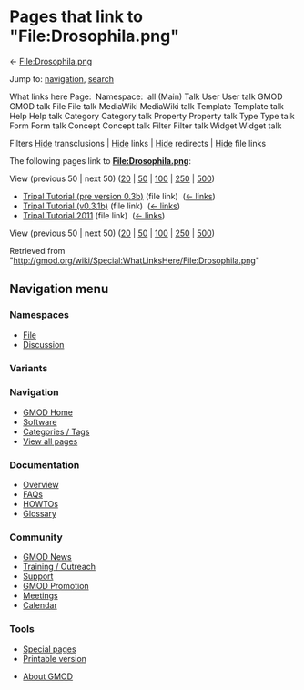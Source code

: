 <div id="mw-page-base" class="noprint">

</div>

<div id="mw-head-base" class="noprint">

</div>

<div id="content" class="mw-body" role="main">

<span id="top"></span>

<div id="mw-js-message" style="display:none;">

</div>



# <span dir="auto">Pages that link to "File:Drosophila.png"</span>

<div id="bodyContent">

<div id="contentSub">

← [File:Drosophila.png](/wiki/File:Drosophila.png "File:Drosophila.png")

</div>

<div id="jump-to-nav" class="mw-jump">

Jump to: [navigation](#mw-navigation), [search](#p-search)

</div>

<div id="mw-content-text">

What links here Page:  Namespace:  all (Main) Talk User User talk GMOD
GMOD talk File File talk MediaWiki MediaWiki talk Template Template talk
Help Help talk Category Category talk Property Property talk Type Type
talk Form Form talk Concept Concept talk Filter Filter talk Widget
Widget talk

Filters
[Hide](/mediawiki/index.php?title=Special:WhatLinksHere/File:Drosophila.png&hidetrans=1 "Special:WhatLinksHere/File:Drosophila.png")
transclusions \|
[Hide](/mediawiki/index.php?title=Special:WhatLinksHere/File:Drosophila.png&hidelinks=1 "Special:WhatLinksHere/File:Drosophila.png")
links \|
[Hide](/mediawiki/index.php?title=Special:WhatLinksHere/File:Drosophila.png&hideredirs=1 "Special:WhatLinksHere/File:Drosophila.png")
redirects \|
[Hide](/mediawiki/index.php?title=Special:WhatLinksHere/File:Drosophila.png&hideimages=1 "Special:WhatLinksHere/File:Drosophila.png")
file links

The following pages link to
**[File:Drosophila.png](/wiki/File:Drosophila.png "File:Drosophila.png")**:

View (previous 50 \| next 50)
([20](/mediawiki/index.php?title=Special:WhatLinksHere/File:Drosophila.png&limit=20 "Special:WhatLinksHere/File:Drosophila.png")
\|
[50](/mediawiki/index.php?title=Special:WhatLinksHere/File:Drosophila.png&limit=50 "Special:WhatLinksHere/File:Drosophila.png")
\|
[100](/mediawiki/index.php?title=Special:WhatLinksHere/File:Drosophila.png&limit=100 "Special:WhatLinksHere/File:Drosophila.png")
\|
[250](/mediawiki/index.php?title=Special:WhatLinksHere/File:Drosophila.png&limit=250 "Special:WhatLinksHere/File:Drosophila.png")
\|
[500](/mediawiki/index.php?title=Special:WhatLinksHere/File:Drosophila.png&limit=500 "Special:WhatLinksHere/File:Drosophila.png"))

- [Tripal Tutorial (pre version
  0.3b)](/wiki/Tripal_Tutorial_(pre_version_0.3b) "Tripal Tutorial (pre version 0.3b)")
  (file link) ‎ <span class="mw-whatlinkshere-tools">([←
  links](/mediawiki/index.php?title=Special:WhatLinksHere&target=Tripal+Tutorial+%28pre+version+0.3b%29 "Special:WhatLinksHere"))</span>
- [Tripal Tutorial
  (v0.3.1b)](/wiki/Tripal_Tutorial_(v0.3.1b) "Tripal Tutorial (v0.3.1b)")
  (file link) ‎ <span class="mw-whatlinkshere-tools">([←
  links](/mediawiki/index.php?title=Special:WhatLinksHere&target=Tripal+Tutorial+%28v0.3.1b%29 "Special:WhatLinksHere"))</span>
- [Tripal Tutorial
  2011](/wiki/Tripal_Tutorial_2011 "Tripal Tutorial 2011") (file link) ‎
  <span class="mw-whatlinkshere-tools">([←
  links](/mediawiki/index.php?title=Special:WhatLinksHere&target=Tripal+Tutorial+2011 "Special:WhatLinksHere"))</span>

View (previous 50 \| next 50)
([20](/mediawiki/index.php?title=Special:WhatLinksHere/File:Drosophila.png&limit=20 "Special:WhatLinksHere/File:Drosophila.png")
\|
[50](/mediawiki/index.php?title=Special:WhatLinksHere/File:Drosophila.png&limit=50 "Special:WhatLinksHere/File:Drosophila.png")
\|
[100](/mediawiki/index.php?title=Special:WhatLinksHere/File:Drosophila.png&limit=100 "Special:WhatLinksHere/File:Drosophila.png")
\|
[250](/mediawiki/index.php?title=Special:WhatLinksHere/File:Drosophila.png&limit=250 "Special:WhatLinksHere/File:Drosophila.png")
\|
[500](/mediawiki/index.php?title=Special:WhatLinksHere/File:Drosophila.png&limit=500 "Special:WhatLinksHere/File:Drosophila.png"))

</div>

<div class="printfooter">

Retrieved from
"<http://gmod.org/wiki/Special:WhatLinksHere/File:Drosophila.png>"

</div>

<div id="catlinks" class="catlinks catlinks-allhidden">

</div>

<div class="visualClear">

</div>

</div>

</div>

<div id="mw-navigation">

## Navigation menu

<div id="mw-head">



<div id="left-navigation">

<div id="p-namespaces" class="vectorTabs" role="navigation"
aria-labelledby="p-namespaces-label">

### Namespaces

- <span id="ca-nstab-image"><a href="/wiki/File:Drosophila.png" accesskey="c"
  title="View the file page [c]">File</a></span>
- <span id="ca-talk"><a
  href="/mediawiki/index.php?title=File_talk:Drosophila.png&amp;action=edit&amp;redlink=1"
  accesskey="t"
  title="Discussion about the content page [t]">Discussion</a></span>

</div>

<div id="p-variants" class="vectorMenu emptyPortlet" role="navigation"
aria-labelledby="p-variants-label">

### 

### Variants[](#)

<div class="menu">

</div>

</div>

</div>

<div id="right-navigation">





</div>



</div>

</div>

</div>

<div id="mw-panel">

<div id="p-logo" role="banner">

<a href="/wiki/Main_Page"
style="background-image: url(http://gmod.org/images/GMOD-cogs.png);"
title="Visit the main page"></a>

</div>

<div id="p-Navigation" class="portal" role="navigation"
aria-labelledby="p-Navigation-label">

### Navigation

<div class="body">

- <span id="n-GMOD-Home">[GMOD Home](/wiki/Main_Page)</span>
- <span id="n-Software">[Software](/wiki/GMOD_Components)</span>
- <span id="n-Categories-.2F-Tags">[Categories /
  Tags](/wiki/Categories)</span>
- <span id="n-View-all-pages">[View all
  pages](/wiki/Special:AllPages)</span>

</div>

</div>

<div id="p-Documentation" class="portal" role="navigation"
aria-labelledby="p-Documentation-label">

### Documentation

<div class="body">

- <span id="n-Overview">[Overview](/wiki/Overview)</span>
- <span id="n-FAQs">[FAQs](/wiki/Category:FAQ)</span>
- <span id="n-HOWTOs">[HOWTOs](/wiki/Category:HOWTO)</span>
- <span id="n-Glossary">[Glossary](/wiki/Glossary)</span>

</div>

</div>

<div id="p-Community" class="portal" role="navigation"
aria-labelledby="p-Community-label">

### Community

<div class="body">

- <span id="n-GMOD-News">[GMOD News](/wiki/GMOD_News)</span>
- <span id="n-Training-.2F-Outreach">[Training /
  Outreach](/wiki/Training_and_Outreach)</span>
- <span id="n-Support">[Support](/wiki/Support)</span>
- <span id="n-GMOD-Promotion">[GMOD
  Promotion](/wiki/GMOD_Promotion)</span>
- <span id="n-Meetings">[Meetings](/wiki/Meetings)</span>
- <span id="n-Calendar">[Calendar](/wiki/Calendar)</span>

</div>

</div>

<div id="p-tb" class="portal" role="navigation"
aria-labelledby="p-tb-label">

### Tools

<div class="body">

- <span id="t-specialpages"><a href="/wiki/Special:SpecialPages" accesskey="q"
  title="A list of all special pages [q]">Special pages</a></span>
- <span id="t-print"><a
  href="/mediawiki/index.php?title=Special:WhatLinksHere/File:Drosophila.png&amp;printable=yes"
  rel="alternate" accesskey="p"
  title="Printable version of this page [p]">Printable version</a></span>

</div>

</div>

</div>

</div>

<div id="footer" role="contentinfo">

- <span id="footer-places-about">[About
  GMOD](/wiki/GMOD:About "GMOD:About")</span>

<!-- -->






</div>
